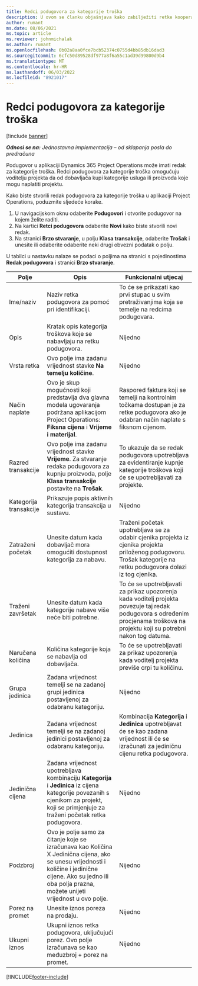 ```yaml
---
title: Redci podugovora za kategorije troška
description: U ovom se članku objašnjava kako zabilježiti retke kooperacije za trošak i pomoću polja zabilježiti nabavu vremena od dobavljača.
author: rumant
ms.date: 08/06/2021
ms.topic: article
ms.reviewer: johnmichalak
ms.author: rumant
ms.openlocfilehash: 0b02a8aa0fce7bcb52374c0755d4bb85db16dad3
ms.sourcegitcommit: 6cfc50d89528df977a8f6a55c1ad39d99800d9b4
ms.translationtype: MT
ms.contentlocale: hr-HR
ms.lasthandoff: 06/03/2022
ms.locfileid: "8921017"
---
```

#  <a name="subcontract-lines-for-expense-categories"></a>Redci podugovora za kategorije troška

[!include [banner](../../includes/dataverse-preview.md)]

_**Odnosi se na:** Jednostavna implementacija – od sklapanja posla do predračuna_

Podugovor u aplikaciji Dynamics 365 Project Operations može imati redak za kategorije troška. Redci podugovora za kategorije troška omogućuju voditelju projekta da od dobavljača kupi kategorije usluga ili proizvoda koje mogu naplatiti projektu.

Kako biste stvorili redak podugovora za kategorije troška u aplikaciji Project Operations, poduzmite sljedeće korake.

1. U navigacijskom oknu odaberite **Podugovori** i otvorite podugovor na kojem želite raditi.
2. Na kartici **Retci podugovora** odaberite **Novi** kako biste stvorili novi redak.
3. Na stranici **Brzo stvaranje**, u polju **Klasa transakcije**, odaberite **Trošak** i unesite ili odaberite odaberite neki drugi obvezni podatak o polju.

U tablici u nastavku nalaze se podaci o poljima na stranici s pojedinostima **Redak podugovora** i stranici **Brzo stvaranje**.

| **Polje** | **Opis** | **Funkcionalni utjecaj** |
| --- | --- | --- |
| Ime/naziv | Naziv retka podugovora za pomoć pri identifikaciji. | To će se prikazati kao prvi stupac u svim pretraživanjima koja se temelje na redcima podugovara. |
| Opis | Kratak opis kategorija troškova koje se nabavljaju na retku podugovora. | Nijedno |
|Vrsta retka | Ovo polje ima zadanu vrijednost stavke **Na temelju količine**. |Nijedno |
| Način naplate | Ovo je skup mogućnosti koji predstavlja dva glavna modela ugovaranja podržana aplikacijom Project Operations: **Fiksna cijena** i **Vrijeme i materijal**. | Raspored faktura koji se temelji na kontrolnim točkama dostupan je za retke podugovora ako je odabran način naplate s fiksnom cijenom. |
| Razred transakcije | Ovo polje ima zadanu vrijednost stavke **Vrijeme**. Za stvaranje redaka podugovora za kupnju proizvoda, polje **Klasa transakcije** postavite na **Trošak**.  | To ukazuje da se redak podugovora upotrebljava za evidentiranje kupnje kategorije troškova koji će se upotrebljavati za projekte. |
| Kategorija transakcije | Prikazuje popis aktivnih kategorija transakcija u sustavu. |Nijedno |
| Zatraženi početak | Unesite datum kada dobavljač mora omogućiti dostupnost kategorija za nabavu. | Traženi početak upotrebljava se za odabir cjenika projekta iz cjenika projekta priloženog podugovoru. Trošak kategorije na retku podugovora dolazi iz tog cjenika. |
| Traženi završetak | Unesite datum kada kategorije nabave više neće biti potrebne. | To će se upotrebljavati za prikaz upozorenja kada voditelj projekta povezuje taj redak podugovora s određenim procjenama troškova na projektu koji su potrebni nakon tog datuma. |
| Naručena količina | Količina kategorije koja se nabavlja od dobavljača. | To će se upotrebljavati za prikaz upozorenja kada voditelj projekta previše crpi tu količinu.|
| Grupa jedinica | Zadana vrijednost temelji se na zadanoj grupi jedinica postavljenoj za odabranu kategoriju. |Nijedno |
| Jedinica | Zadana vrijednost temelji se na zadanoj jedinici postavljenoj za odabranu kategoriju.  | Kombinacija **Kategorija** i **Jedinica** upotrebljavat će se kao zadana vrijednost ili će se izračunati za jediničnu cijenu retka podugovora.  |
| Jedinična cijena | Zadana vrijednost upotrebljava kombinaciju **Kategorija** i **Jedinica** iz cijena kategorije povezanih s cjenikom za projekt, koji se primjenjuje za traženi početak retka podugovora. |Nijedno |
| Podzbroj | Ovo je polje samo za čitanje koje se izračunava kao Količina X Jedinična cijena, ako se unesu vrijednosti i količine i jedinične cijene. Ako su jedno ili oba polja prazna, možete unijeti vrijednost u ovo polje. |Nijedno |
| Porez na promet | Unesite iznos poreza na prodaju. |Nijedno |
| Ukupni iznos | Ukupni iznos retka podugovora, uključujući porez. Ovo polje izračunava se kao međuzbroj + porez na promet. |Nijedno |


[!INCLUDE[footer-include](../../includes/footer-banner.md)]

